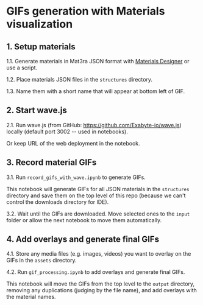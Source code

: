 # GIFs generation with Materials visualization

## 1. Setup materials

1.1. Generate materials in Mat3ra JSON format with [Materials Designer](https://mat3ra-materials-designer.netlify.app/) or use a script.

1.2. Place materials JSON files in the `structures` directory.

1.3. Name them with a short name that will appear at bottom left of GIF.

## 2. Start wave.js

2.1. Run wave.js (from GitHub: https://github.com/Exabyte-io/wave.js) locally (default port 3002 -- used in notebooks).

Or keep URL of the web deployment in the notebook.

## 3. Record material GIFs

3.1. Run `record_gifs_with_wave.ipynb` to generate GIFs.

This notebook will generate GIFs for all JSON materials in the `structures` directory and save them on the top level of this repo (because we can't control the downloads directory for IDE).

3.2. Wait until the GIFs are downloaded. Move selected ones to the `input` folder or allow the next notebook to move them automatically.

## 4. Add overlays and generate final GIFs

4.1. Store any media files (e.g. images, videos) you want to overlay on the GIFs in the `assets` directory.

4.2. Run `gif_processing.ipynb` to add overlays and generate final GIFs.

This notebook will move the GIFs from the top level to the `output` directory, removing any duplications (judging by the file name), and add overlays with the material names.
